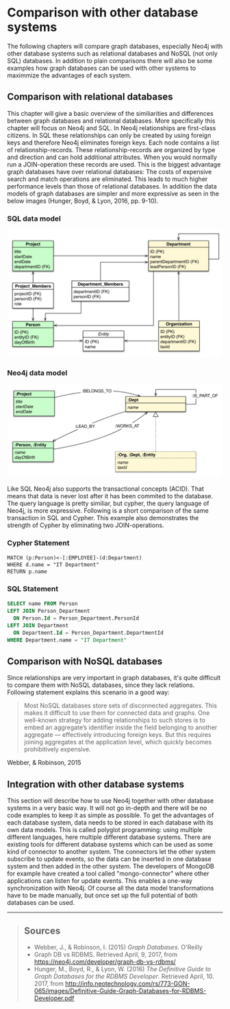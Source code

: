 # Comparison with other database systems
The following chapters will compare graph databases, especially Neo4j with other database systems such as relational databases and NoSQL (not only SQL) databases. In addition to plain comparisons there will also be some examples how graph databases can be used with other systems to maximmize the advantages of each system.
## Comparison with relational databases
This chapter will give a basic overview of the similiarities and differences between graph databases and relational databases. More specifically this chapter will focus on Neo4j and SQL. 
In Neo4j relationships are first-class citizens. In SQL these relationships can only be created by using foreign keys and therefore Neo4j eliminates foreign keys. Each node contains a list of relationship-records. These relationship-records are organized by type and direction and can hold additional attributes. When you would normally run a JOIN-operation these records are used. This is the biggest advantage graph databases have over relational databases: The costs of expensive search and match operations are eliminated.
This leads to much higher performance levels than those of relational databases.
In addition the data models of graph databases are simpler and more expressive as seen in the below images (Hunger, Boyd, & Lyon, 2016, pp. 9-10).
### SQL data model
![sql data model](/paper/images/organization_relational.png)
### Neo4j data model
![Neo4j data model](/paper/images/organization_graph.png)

Like SQL Neo4j also supports the transactional concepts (ACID). That means that data is never lost after it has been commited to the database.
The query language is pretty similiar, but cypher, the query language of Neo4j, is more expressive.
Following is a short comparison of the same transaction in SQL and Cypher. This example also demonstrates the strength of Cypher by eliminating two JOIN-operations.
### Cypher Statement
```Cypher
MATCH (p:Person)<-[:EMPLOYEE]-(d:Department)
WHERE d.name = "IT Department"
RETURN p.name
```
### SQL Statement
```SQL
SELECT name FROM Person
LEFT JOIN Person_Department
  ON Person.Id = Person_Department.PersonId
LEFT JOIN Department
  ON Department.Id = Person_Department.DepartmentId
WHERE Department.name = "IT Department"
```
## Comparison with NoSQL databases
Since relationships are very important in graph databases, it's quite difficult to compare them with NoSQL databases, since they lack relations. Following statement explains this scenario in a good way:
>Most NoSQL databases store sets of disconnected aggregates. This makes it difficult to use them for connected data and graphs.
>One well-known strategy for adding relationships to such stores is to embed an aggregate’s identifier inside the field belonging to another aggregate — effectively introducing foreign keys.
>But this requires joining aggregates at the application level, which quickly becomes prohibitively expensive.

Webber, & Robinson, 2015
## Integration with other database systems
This section will describe how to use Neo4j together with other database systems in a very basic way. It will not go in-depth and there will be no code examples to keep it as simple as possible.
To get the advantages of each database system, data needs to be stored in each database with its own data models. This is called polyglot programming: using multiple different languages, here multiple different database systems. There are existing tools for different database systems which can be used as some kind of connector to another system. The connectors let the other system subscribe to update events, so the data can be inserted in one database system and then added in the other system. The developers of MongoDB for example have created a tool called "mongo-connector" where other applications can listen for update events. This enables a one-way synchronization with Neo4j. Of course all the data model transformations have to be made manually, but once set up the full potential of both databases can be used.

***
> ## Sources
> - Webber, J., & Robinson, I. (2015) *Graph Databases*. O'Reilly
> - Graph DB vs RDBMS. Retrieved April, 9, 2017, from https://neo4j.com/developer/graph-db-vs-rdbms/
> - Hunger, M., Boyd, R., & Lyon, W. (2016) *The Definitive Guide to Graph Databases for the RDBMS Developer*. Retrieved April, 10. 2017, from http://info.neotechnology.com/rs/773-GON-065/images/Definitive-Guide-Graph-Databases-for-RDBMS-Developer.pdf
